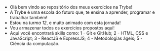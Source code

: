 - Olá bem vindo ao repositório dos meus exercícios na Trybe!
- A Trybe é uma escola do futuro que, te ensina a aprender,
programar e trabalhar também!
- Estou na *turma 12*, e muito animado com esta jornada!
- Vou armazenar todos os exercícios propostos aqui!
- Aqui você encontrará skills como:
    1 - Git e GitHub;
    2 - HTML, CSS e JavaScript;
    3 - ReactJS e ExpressJS;
    4 - Metodologias ágeis;
    5 - Ciência da computação.